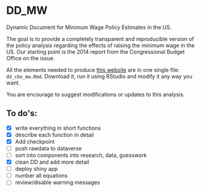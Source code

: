 # DD_MW
Dynamic Document for Minimum Wage Policy Estimates in the US.


The goal is to provide a completely transparent and reproducible version of the policy analysis regarding the effects of raising the minimum wage in the US. Our starting point is the 2014 report from the Congressional Budget Office on the issue.

All the elements needed to produce [this website](https://rpubs.com/fhoces/dd_cbo_mw) are in one single file: `dd_cbo_mw.Rmd`. Download it, run it using RStudio and modify it any way you want.

You are encourage to suggest modifications or updates to this analysis.


## To do's:
- [x] write everything in short functions      
- [x] describe each function in detail         
- [x] Add checkpoint                           
- [ ] push rawdata to dataverse  
- [ ] sort into components into research, data, guesswork  
- [x] clean DD and add more detail             
- [ ] deploy shiny app  
- [ ] number all equations
- [ ] review/disable warning messages
